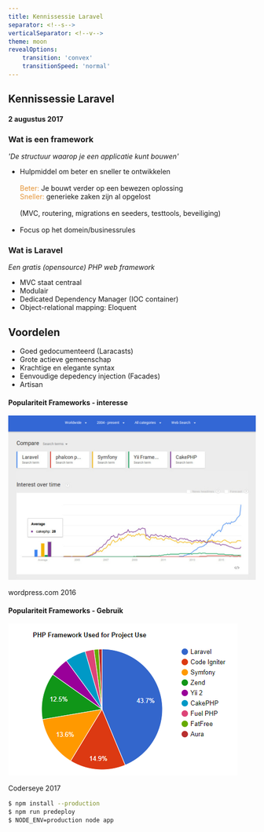 ```yaml
---
title: Kennissessie Laravel
separator: <!--s-->
verticalSeparator: <!--v-->
theme: moon
revealOptions:
    transition: 'convex'
    transitionSpeed: 'normal'
---
```

## Kennissessie Laravel
#### 2 augustus 2017
<!--v-->
### Wat is een framework
*'De structuur waarop je een applicatie kunt bouwen'*
* Hulpmiddel om beter en sneller te ontwikkelen
<br/><br/><span style="color:#e49436">Beter:</span> Je bouwt verder op een bewezen oplossing<br/>
<span style="color:#e49436">Sneller:</span> generieke zaken zijn al opgelost<br/><br/>
(MVC, routering, migrations en seeders, testtools, beveiliging)<br/><br/>
* Focus op het domein/businessrules 

<!--v-->
### Wat is Laravel
*Een gratis (opensource) PHP web framework*
* MVC staat centraal
* Modulair
* Dedicated Dependency Manager (IOC container)
* Object-relational mapping: Eloquent 
 
<!--v-->
## Voordelen
* Goed gedocumenteerd (Laracasts)
* Grote actieve gemeenschap
* Krachtige en elegante syntax
* Eenvoudige depedency injection (Facades)
* Artisan
 
<!--v-->
#### Populariteit Frameworks - interesse
<img src="img/laravel-best-php-framework.jpg"/>

wordpress.com 2016
<!--v-->
#### Populariteit Frameworks - Gebruik
<img src="img/Survey coderseye PHP Frameworks 2017.png"/>

Coderseye 2017

<!--s-->
```sh
$ npm install --production
$ npm run predeploy
$ NODE_ENV=production node app
```
